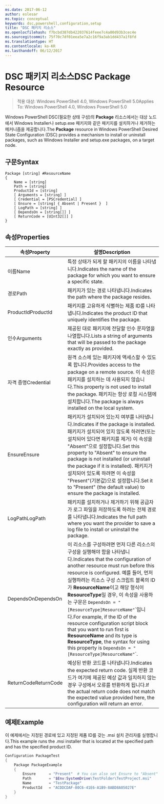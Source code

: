 ```yaml
---
ms.date: 2017-06-12
author: eslesar
ms.topic: conceptual
keywords: dsc,powershell,configuration,setup
title: "DSC 패키지 리소스"
ms.openlocfilehash: f7bcbd387db422037614feee7c4a00d93b3cec4e
ms.sourcegitcommit: 75f70c7df01eea5e7a2c16f9a3ab1dd437a1f8fd
ms.translationtype: HT
ms.contentlocale: ko-KR
ms.lasthandoff: 06/12/2017
---
```

# <a name="dsc-package-resource"></a><span data-ttu-id="910ff-103">DSC 패키지 리소스</span><span class="sxs-lookup"><span data-stu-id="910ff-103">DSC Package Resource</span></span>

> <span data-ttu-id="910ff-104">적용 대상: Windows PowerShell 4.0, Windows PowerShell 5.0</span><span class="sxs-lookup"><span data-stu-id="910ff-104">Applies To: Windows PowerShell 4.0, Windows PowerShell 5.0</span></span>

<span data-ttu-id="910ff-105">Windows PowerShell DSC(필요한 상태 구성)의 **Package** 리소스에서는 대상 노드에서 Windows Installer나 setup.exe 패키지와 같은 패키지를 설치하거나 제거하는 메커니즘을 제공합니다.</span><span class="sxs-lookup"><span data-stu-id="910ff-105">The **Package** resource in Windows PowerShell Desired State Configuration (DSC) provides a mechanism to install or uninstall packages, such as Windows Installer and setup.exe packages, on a target node.</span></span>

## <a name="syntax"></a><span data-ttu-id="910ff-106">구문</span><span class="sxs-lookup"><span data-stu-id="910ff-106">Syntax</span></span>

```
Package [string] #ResourceName
{
    Name = [string]
    Path = [string]
    ProductId = [string]
    [ Arguments = [string] ]
    [ Credential = [PSCredential] ]
    [ Ensure = [string] { Absent | Present }  ]
    [ LogPath = [string] ]
    [ DependsOn = [string[]] ]
    [ ReturnCode = [UInt32[]] ]
}
```

## <a name="properties"></a><span data-ttu-id="910ff-107">속성</span><span class="sxs-lookup"><span data-stu-id="910ff-107">Properties</span></span>
|  <span data-ttu-id="910ff-108">속성</span><span class="sxs-lookup"><span data-stu-id="910ff-108">Property</span></span>  |  <span data-ttu-id="910ff-109">설명</span><span class="sxs-lookup"><span data-stu-id="910ff-109">Description</span></span>   | 
|---|---| 
| <span data-ttu-id="910ff-110">이름</span><span class="sxs-lookup"><span data-stu-id="910ff-110">Name</span></span>| <span data-ttu-id="910ff-111">특정 상태가 되게 할 패키지의 이름을 나타냅니다.</span><span class="sxs-lookup"><span data-stu-id="910ff-111">Indicates the name of the package for which you want to ensure a specific state.</span></span>| 
| <span data-ttu-id="910ff-112">경로</span><span class="sxs-lookup"><span data-stu-id="910ff-112">Path</span></span>| <span data-ttu-id="910ff-113">패키지가 있는 경로 나타냅니다.</span><span class="sxs-lookup"><span data-stu-id="910ff-113">Indicates the path where the package resides.</span></span>| 
| <span data-ttu-id="910ff-114">ProductId</span><span class="sxs-lookup"><span data-stu-id="910ff-114">ProductId</span></span>| <span data-ttu-id="910ff-115">패키지를 고유하게 식별하는 제품 ID를 나타냅니다.</span><span class="sxs-lookup"><span data-stu-id="910ff-115">Indicates the product ID that uniquely identifies the package.</span></span>| 
| <span data-ttu-id="910ff-116">인수</span><span class="sxs-lookup"><span data-stu-id="910ff-116">Arguments</span></span>| <span data-ttu-id="910ff-117">제공된 대로 패키지에 전달할 인수 문자열을 나열합니다.</span><span class="sxs-lookup"><span data-stu-id="910ff-117">Lists a string of arguments that will be passed to the package exactly as provided.</span></span>| 
| <span data-ttu-id="910ff-118">자격 증명</span><span class="sxs-lookup"><span data-stu-id="910ff-118">Credential</span></span>| <span data-ttu-id="910ff-119">원격 소스에 있는 패키지에 액세스할 수 있도록 합니다.</span><span class="sxs-lookup"><span data-stu-id="910ff-119">Provides access to the package on a remote source.</span></span> <span data-ttu-id="910ff-120">이 속성은 패키지를 설치하는 데 사용되지 않습니다.</span><span class="sxs-lookup"><span data-stu-id="910ff-120">This property is not used to install the package.</span></span> <span data-ttu-id="910ff-121">패키지는 항상 로컬 시스템에 설치합니다.</span><span class="sxs-lookup"><span data-stu-id="910ff-121">The package is always installed on the local system.</span></span>| 
| <span data-ttu-id="910ff-122">Ensure</span><span class="sxs-lookup"><span data-stu-id="910ff-122">Ensure</span></span>| <span data-ttu-id="910ff-123">패키지가 설치되어 있는지 여부를 나타냅니다.</span><span class="sxs-lookup"><span data-stu-id="910ff-123">Indicates if the package is installed.</span></span> <span data-ttu-id="910ff-124">패키지가 설치되어 있지 않도록 하려면(또는 설치되어 있다면 패키지를 제거) 이 속성을 "Absent"으로 설정합니다.</span><span class="sxs-lookup"><span data-stu-id="910ff-124">Set this property to "Absent" to ensure the package is not installed (or uninstall the package if it is installed).</span></span> <span data-ttu-id="910ff-125">패키지가 설치되어 있도록 하려면 이 속성을 "Present"(기본값)으로 설정합니다.</span><span class="sxs-lookup"><span data-stu-id="910ff-125">Set it to "Present" (the default value) to ensure the package is installed.</span></span>| 
| <span data-ttu-id="910ff-126">LogPath</span><span class="sxs-lookup"><span data-stu-id="910ff-126">LogPath</span></span>| <span data-ttu-id="910ff-127">패키지를 설치하거나 제거하기 위해 공급자가 로그 파일을 저장하도록 하려는 전체 경로를 나타냅니다.</span><span class="sxs-lookup"><span data-stu-id="910ff-127">Indicates the full path where you want the provider to save a log file to install or uninstall the package.</span></span>| 
| <span data-ttu-id="910ff-128">DependsOn</span><span class="sxs-lookup"><span data-stu-id="910ff-128">DependsOn</span></span> | <span data-ttu-id="910ff-129">이 리소스를 구성하려면 먼저 다른 리소스의 구성을 실행해야 함을 나타냅니다.</span><span class="sxs-lookup"><span data-stu-id="910ff-129">Indicates that the configuration of another resource must run before this resource is configured.</span></span> <span data-ttu-id="910ff-130">예를 들어, 먼저 실행하려는 리소스 구성 스크립트 블록의 ID가 **ResourceName**이고 해당 형식이 **ResourceType**일 경우, 이 속성을 사용하는 구문은 `DependsOn = "[ResourceType]ResourceName"`\`입니다.</span><span class="sxs-lookup"><span data-stu-id="910ff-130">For example, if the ID of the resource configuration script block that you want to run first is **ResourceName** and its type is **ResourceType**, the syntax for using this property is `DependsOn = "[ResourceType]ResourceName"`\`.</span></span>| 
| <span data-ttu-id="910ff-131">ReturnCode</span><span class="sxs-lookup"><span data-stu-id="910ff-131">ReturnCode</span></span>| <span data-ttu-id="910ff-132">예상된 반환 코드를 나타냅니다.</span><span class="sxs-lookup"><span data-stu-id="910ff-132">Indicates the expected return code.</span></span> <span data-ttu-id="910ff-133">실제 반환 코드가 여기에 제공된 예상 값과 일치하지 않는 경우 구성에서 오류를 반환하게 됩니다.</span><span class="sxs-lookup"><span data-stu-id="910ff-133">If the actual return code does not match the expected value provided here, the configuration will return an error.</span></span>| 

## <a name="example"></a><span data-ttu-id="910ff-134">예제</span><span class="sxs-lookup"><span data-stu-id="910ff-134">Example</span></span>

<span data-ttu-id="910ff-135">이 예제에서는 지정된 경로에 있고 지정된 제품 ID를 갖는 .msi 설치 관리자를 실행합니다.</span><span class="sxs-lookup"><span data-stu-id="910ff-135">This example runs the .msi installer that is located at the specified path and has the specified product ID.</span></span>

```powershell
Configuration PackageTest
{
    Package PackageExample
    {
        Ensure      = "Present"  # You can also set Ensure to "Absent"
        Path        = "$Env:SystemDrive\TestFolder\TestProject.msi"
        Name        = "TestPackage"
        ProductId   = "ACDDCDAF-80C6-41E6-A1B9-8ABD8A05027E"
    } 
}
```

